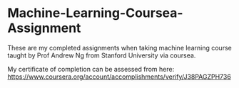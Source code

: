 # Machine-Learning-Coursea-Assignment
 
These are my completed assignments when taking machine learning course taught by Prof Andrew Ng from Stanford University via coursea.

My certificate of completion can be assessed from here: https://www.coursera.org/account/accomplishments/verify/J38PAGZPH736
